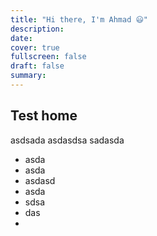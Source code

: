 ```yaml
---
title: "Hi there, I'm Ahmad 😃"
description: 
date: 
cover: true
fullscreen: false
draft: false
summary: 
---
```


## Test home

asdsada
asdasdsa
sadasda
- asda
- asda
- asdasd
- asda
- sdsa
- das
- 
